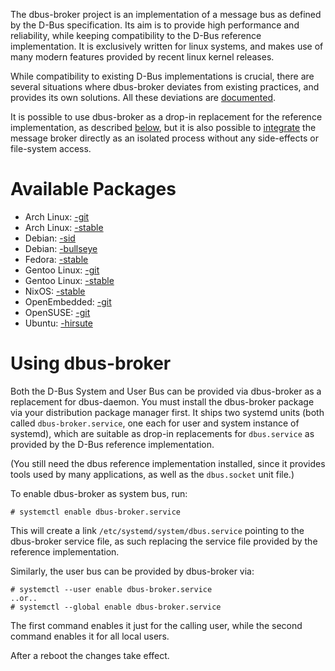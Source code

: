 The dbus-broker project is an implementation of a message bus as defined by the D-Bus specification. Its aim is to provide high performance and reliability, while keeping compatibility to the D-Bus reference implementation. It is exclusively written for linux systems, and makes use of many modern features provided by recent linux kernel releases.

While compatibility to existing D-Bus implementations is crucial, there are several situations where dbus-broker deviates from existing practices, and provides its own solutions. All these deviations are [documented](Deviations).

It is possible to use dbus-broker as a drop-in replacement for the reference implementation, as described [below](#using-dbus-broker), but it is also possible to [integrate](Integration) the message broker directly as an isolated process without any side-effects or file-system access.

# Available Packages

* Arch Linux: [-git](https://aur.archlinux.org/packages/dbus-broker-git)
* Arch Linux: [-stable](https://www.archlinux.org/packages/extra/x86_64/dbus-broker/)
* Debian: [-sid](https://packages.debian.org/sid/dbus-broker)
* Debian: [-bullseye](https://packages.debian.org/bullseye/dbus-broker)
* Fedora: [-stable](https://copr.fedorainfracloud.org/coprs/g/bus1/dbus/package/dbus-broker/)
* Gentoo Linux: [-git](https://packages.gentoo.org/packages/sys-apps/dbus-broker)
* Gentoo Linux: [-stable](https://packages.gentoo.org/packages/sys-apps/dbus-broker)
* NixOS: [-stable](https://github.com/NixOS/nixpkgs/tree/master/pkgs/os-specific/linux/dbus-broker)
* OpenEmbedded: [-git](http://cgit.openembedded.org/meta-openembedded/tree/meta-oe/recipes-core/dbus)
* OpenSUSE: [-git](https://software.opensuse.org/package/dbus-broker)
* Ubuntu: [-hirsute](https://packages.ubuntu.com/hirsute/dbus-broker)

# Using dbus-broker

Both the D-Bus System and User Bus can be provided via dbus-broker as a replacement for dbus-daemon. You must install the dbus-broker package via your distribution package manager first. It ships two systemd units (both called `dbus-broker.service`, one each for user and system instance of systemd), which are suitable as drop-in replacements for `dbus.service` as provided by the D-Bus reference implementation.

(You still need the dbus reference implementation installed, since it provides tools used by many applications, as well as the `dbus.socket` unit file.)

To enable dbus-broker as system bus, run:

    # systemctl enable dbus-broker.service

This will create a link `/etc/systemd/system/dbus.service` pointing to the dbus-broker service file, as such replacing the service file provided by the reference implementation.

Similarly, the user bus can be provided by dbus-broker via:

    # systemctl --user enable dbus-broker.service
    ..or..
    # systemctl --global enable dbus-broker.service

The first command enables it just for the calling user, while the second command enables it for all local users.

After a reboot the changes take effect.